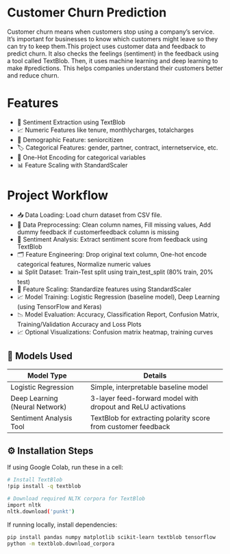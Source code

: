 # Customer Churn Prediction
Customer churn means when customers stop using a company’s service. It’s important for businesses to know which customers might leave so they can try to keep them.This project uses customer data and feedback to predict churn. It also checks the feelings (sentiment) in the feedback using a tool called TextBlob. Then, it uses machine learning and deep learning to make #predictions. This helps companies understand their customers better and reduce churn.


# Features
- 🧠 Sentiment Extraction using TextBlob
- 📈 Numeric Features like tenure, monthlycharges, totalcharges
- 👴 Demographic Feature: seniorcitizen
- 🏷️ Categorical Features: gender, partner, contract, internetservice, etc.
- 🧩 One-Hot Encoding for categorical variables
- 📊 Feature Scaling with StandardScaler


# Project Workflow
- 📥 Data Loading:
Load churn dataset from CSV file.
- 🧹 Data Preprocessing:
Clean column names, Fill missing values, Add dummy feedback if customerfeedback column is missing
- 🧠 Sentiment Analysis:
Extract sentiment score from feedback using TextBlob
- 🗂 Feature Engineering:
Drop original text column, One-hot encode categorical features, Normalize numeric values
- 📊 Split Dataset:
Train-Test split using train_test_split (80% train, 20% test)
- 📏 Feature Scaling:
Standardize features using StandardScaler
- 📈 Model Training:
Logistic Regression (baseline model), Deep Learning (using TensorFlow and Keras)
- 📉 Model Evaluation:
Accuracy, Classification Report, Confusion Matrix, Training/Validation Accuracy and Loss Plots
- 📈 Optional Visualizations:
Confusion matrix heatmap, training curves


## 🧠 Models Used
| Model Type             | Details                                                                |
| ----------------- | ------------------------------------------------------------------ |
| Logistic Regression  | Simple, interpretable baseline model |
| Deep Learning (Neural Network) | 3-layer feed-forward model with dropout and ReLU activations |
| Sentiment Analysis Tool | TextBlob for extracting polarity score from customer feedback |


## ⚙️ Installation Steps
If using Google Colab, run these in a cell:

```bash
# Install TextBlob
!pip install -q textblob

# Download required NLTK corpora for TextBlob
import nltk
nltk.download('punkt')
```
If running locally, install dependencies:

```bash
pip install pandas numpy matplotlib scikit-learn textblob tensorflow
python -m textblob.download_corpora
```
